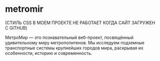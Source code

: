 # metromir

(СТИЛЬ CSS В МОЕМ ПРОЕКТЕ НЕ РАБОТАЕТ КОГДА САЙТ ЗАГРУЖЕН С GITHUB)

МетроМир — это познавательный веб-проект, посвящённый удивительному миру метрополитенов. Мы исследуем подземные транспортные системы крупнейших городов мира, раскрывая их особенности, историю и современность.
